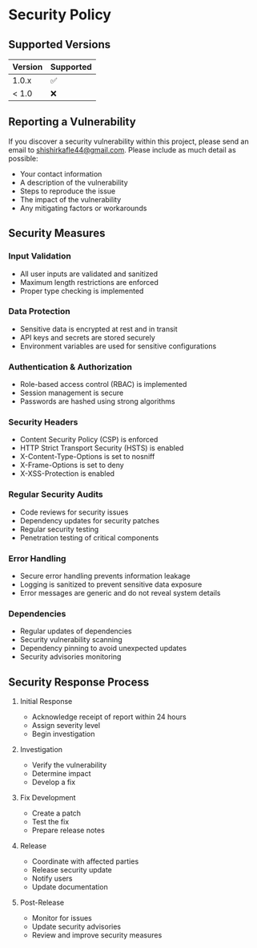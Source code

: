 # Security Policy

## Supported Versions

| Version | Supported          |
| ------- | ------------------ |
| 1.0.x   | :white_check_mark: |
| < 1.0   | :x:                |

## Reporting a Vulnerability

If you discover a security vulnerability within this project, please send an email to shishirkafle44@gmail.com. Please include as much detail as possible:

- Your contact information
- A description of the vulnerability
- Steps to reproduce the issue
- The impact of the vulnerability
- Any mitigating factors or workarounds

## Security Measures

### Input Validation
- All user inputs are validated and sanitized
- Maximum length restrictions are enforced
- Proper type checking is implemented

### Data Protection
- Sensitive data is encrypted at rest and in transit
- API keys and secrets are stored securely
- Environment variables are used for sensitive configurations

### Authentication & Authorization
- Role-based access control (RBAC) is implemented
- Session management is secure
- Passwords are hashed using strong algorithms

### Security Headers
- Content Security Policy (CSP) is enforced
- HTTP Strict Transport Security (HSTS) is enabled
- X-Content-Type-Options is set to nosniff
- X-Frame-Options is set to deny
- X-XSS-Protection is enabled

### Regular Security Audits
- Code reviews for security issues
- Dependency updates for security patches
- Regular security testing
- Penetration testing of critical components

### Error Handling
- Secure error handling prevents information leakage
- Logging is sanitized to prevent sensitive data exposure
- Error messages are generic and do not reveal system details

### Dependencies
- Regular updates of dependencies
- Security vulnerability scanning
- Dependency pinning to avoid unexpected updates
- Security advisories monitoring

## Security Response Process

1. Initial Response
   - Acknowledge receipt of report within 24 hours
   - Assign severity level
   - Begin investigation

2. Investigation
   - Verify the vulnerability
   - Determine impact
   - Develop a fix

3. Fix Development
   - Create a patch
   - Test the fix
   - Prepare release notes

4. Release
   - Coordinate with affected parties
   - Release security update
   - Notify users
   - Update documentation

5. Post-Release
   - Monitor for issues
   - Update security advisories
   - Review and improve security measures
